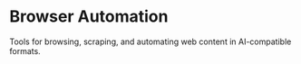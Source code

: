 # Browser Automation

Tools for browsing, scraping, and automating web content in AI-compatible formats.

